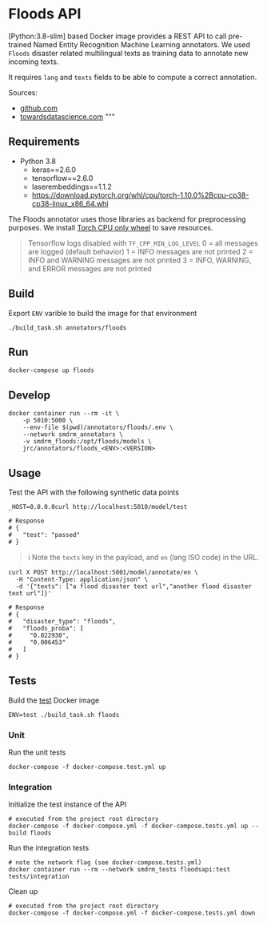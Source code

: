 # Floods API

[Python:3.8-slim] based Docker image provides a REST API to call pre-trained
Named Entity Recognition Machine Learning annotators.
We used `Floods` disaster related multilingual texts as training data to annotate
new incoming texts.

It requires `lang` and `texts` fields to be able to compute a correct annotation.

Sources:
* [github.com](https://github.com/panc86/production-flask-app-setup)
* [towardsdatascience.com](https://towardsdatascience.com/how-to-set-up-a-production-grade-flask-application-using-application-factory-pattern-and-celery-90281349fb7a)
"""

## Requirements

* Python 3.8
  * keras==2.6.0
  * tensorflow==2.6.0
  * laserembeddings==1.1.2
  * https://download.pytorch.org/whl/cpu/torch-1.10.0%2Bcpu-cp38-cp38-linux_x86_64.whl

The Floods annotator uses those libraries as backend for preprocessing purposes.
We install [Torch CPU only wheel](https://download.pytorch.org/whl/torch/) to save resources.

> Tensorflow logs
disabled with `TF_CPP_MIN_LOG_LEVEL`
0 = all messages are logged (default behavior)
1 = INFO messages are not printed
2 = INFO and WARNING messages are not printed
3 = INFO, WARNING, and ERROR messages are not printed

## Build

Export `ENV` varible to build the image for that environment

```shell
./build_task.sh annotators/floods
```

## Run

```shell
docker-compose up floods
```

## Develop

```shell
docker container run --rm -it \
    -p 5010:5000 \
    --env-file $(pwd)/annotators/floods/.env \
    --network smdrm_annotators \
    -v smdrm_floods:/opt/floods/models \
    jrc/annotators/floods_<ENV>:<VERSION>
```

## Usage

Test the API with the following synthetic data points

```shell
_HOST=0.0.0.0curl http://localhost:5010/model/test

# Response
# {
#   "test": "passed"
# }
```

> :information_source:
> Note the `texts` key in the payload, and `en` (lang ISO code) in the URL.

```shell
curl X POST http://localhost:5001/model/annotate/en \
  -H "Content-Type: application/json" \
  -d '{"texts": ["a flood disaster text url","another flood disaster text url"]}'

# Response
# {
#   "disaster_type": "floods",
#   "floods_proba": [
#     "0.022930",
#     "0.006453"
#   ]
# }
```

## Tests

Build the [test](Dockerfile) Docker image

```shell
ENV=test ./build_task.sh floods
```

### Unit

Run the unit tests

```shell
docker-compose -f docker-compose.test.yml up
```

### Integration

Initialize the test instance of the API

```shell
# executed from the project root directory
docker-compose -f docker-compose.yml -f docker-compose.tests.yml up --build floods
```

Run the integration tests

```shell
# note the network flag (see docker-compose.tests.yml)
docker container run --rm --network smdrm_tests floodsapi:test tests/integration
```

Clean up

```shell
# executed from the project root directory
docker-compose -f docker-compose.yml -f docker-compose.tests.yml down
```
